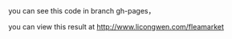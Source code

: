 you  can see this code in branch gh-pages，


you can view this result at http://www.licongwen.com/fleamarket
